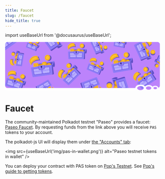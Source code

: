 ```yaml
---
title: Faucet
slug: /faucet
hide_title: true
---
```


import useBaseUrl from '@docusaurus/useBaseUrl';

![Faucet Title Picture](/img/title/faucet.svg)

# Faucet

<!-- import Faucet from "./Faucet"; -->

The community-maintained Polkadot testnet "Paseo" provides a faucet: 
[Paseo Faucet](https://faucet.polkadot.io/).
By requesting funds from the link above you will receive `PAS`
tokens to your account.

The polkadot-js UI will display them under [the "Accounts" tab](https://polkadot.js.org/apps/?rpc=wss%3A%2F%2Fpaseo.dotters.network#/accounts):

<img src={useBaseUrl('img/pas-in-wallet.png')} alt="Paseo testnet tokens in wallet" />

You can deploy your contract with PAS token on [Pop's Testnet](https://learn.onpop.io/contracts/tutorials/your-first-ink-smart-contract). See [Pop's guide to getting tokens](https://learn.onpop.io/contracts/guides/bridge-tokens-to-pop-network).
